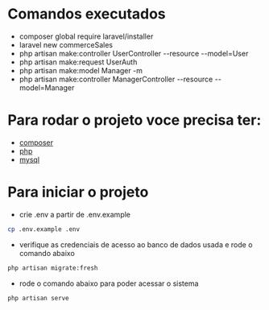 # Comandos executados
* composer global require laravel/installer
* laravel new commerceSales
* php artisan make:controller UserController --resource --model=User
* php artisan make:request UserAuth
* php artisan make:model Manager -m
* php artisan make:controller ManagerController --resource --model=Manager

# Para rodar o projeto voce precisa ter:
* [composer](https://getcomposer.org/)
* [php](https://www.php.net/)
* [mysql](https://www.mysql.com/)

# Para iniciar o projeto
* crie .env a partir de .env.example
```sh
cp .env.example .env
```
* verifique as credenciais de acesso ao banco de dados usada e rode o comando abaixo
```sh
php artisan migrate:fresh
```
* rode o comando abaixo para poder acessar o sistema
```sh
php artisan serve
```